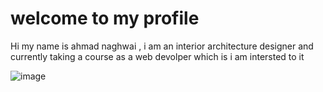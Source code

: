 # welcome to my profile
Hi my name is ahmad naghwai , i am an interior architecture designer and currently taking a course as a web devolper which is i am intersted to it 

![image](https://github.com/Ahmadnaghwai/Ahmadnaghwai/assets/158047663/db2001fa-0acc-4d47-8c33-50a64907e06e)


